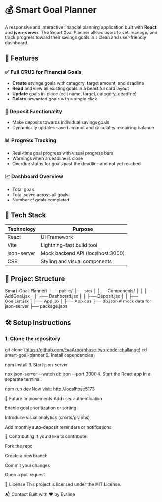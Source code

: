 # 💰 Smart Goal Planner

A responsive and interactive financial planning application built with **React** and **json-server**. The Smart Goal Planner allows users to set, manage, and track progress toward their savings goals in a clean and user-friendly dashboard.


## 🚀 Features

### ✅ Full CRUD for Financial Goals
- **Create** savings goals with category, target amount, and deadline
- **Read** and view all existing goals in a beautiful card layout
- **Update** goals in-place (edit name, target, category, deadline)
- **Delete** unwanted goals with a single click

### 💸 Deposit Functionality
- Make deposits towards individual savings goals
- Dynamically updates saved amount and calculates remaining balance

### 📊 Progress Tracking
- Real-time goal progress with visual progress bars
- Warnings when a deadline is close
- Overdue status for goals past the deadline and not yet reached

### 📈 Dashboard Overview
- Total goals
- Total saved across all goals
- Number of goals completed


## 🧠 Tech Stack

| Technology   | Purpose                          |
|--------------|----------------------------------|
| React        | UI Framework                     |
| Vite         | Lightning-fast build tool        |
| json-server  | Mock backend API (localhost:3000)|
| CSS          | Styling and visual components    |


## 📂 Project Structure

Smart-Goal-Planner/
├── public/
├── src/
│ ├── Components/
│ │ ├── AddGoal.jsx
│ │ ├── Dashboard.jsx
│ │ ├── Deposit.jsx
│ │ ├── GoalList.jsx
│ ├── App.jsx
│ ├── App.css
├── db.json # mock data for json-server
├── package.json



## 🛠 Setup Instructions

### 1. Clone the repository

git clone (https://github.com/EvaArbo/phase-two-code-challange)
cd smart-goal-planner
2. Install dependencies

npm install
3. Start json-server

npx json-server --watch db.json --port 3000
4. Start the React app
In a separate terminal:


npm run dev
Now visit: http://localhost:5173

🎯 Future Improvements
Add user authentication

Enable goal prioritization or sorting

Introduce visual analytics (charts/graphs)

Add monthly auto-deposit reminders or notifications

🤝 Contributing
If you'd like to contribute:

Fork the repo

Create a new branch

Commit your changes

Open a pull request

📄 License
This project is licensed under the MIT License.

📬 Contact
Built with ❤️ by Evaline
